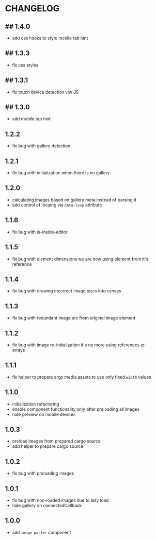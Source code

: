 # CHANGELOG

## ## 1.4.0

* add css hooks to style mobile tab hint

## ## 1.3.3

* fix css styles

## ## 1.3.1

* fix touch device detection viw JS

## ## 1.3.0 

* add mobile tap hint 

## 1.2.2

* fix bug with gallery detection

## 1.2.1

* fix bug with initialization when there is no gallery

## 1.2.0

* calculating images based on gallery meta instead of parsing it
* add control of looping via `data-loop` attribute

## 1.1.6

* fix bug with is-inside-editor

## 1.1.5

* fix bug with element dimensions we are now using element from it's reference

## 1.1.4

* fix bug with drawing incorrect image sizes into canvas

## 1.1.3

* fix bug with redundant image src from original image element

## 1.1.2

* fix bug with image re-initialization it's no more using references to arrays

## 1.1.1

* fix helper to prepare argo media assets to use only fixed `width` values

## 1.1.0

* initialization refactoring
* enable component functionality only after preloading all images
* hide preview on mobile devices

## 1.0.3

* preload images from prepared cargo source
* add helper to prepare cargo source

## 1.0.2

* fix bug with preloading images

## 1.0.1

* fix bug with non-loaded images due to lazy load
* hide gallery on connectedCallback 

## 1.0.0

* add `image-paster` component
